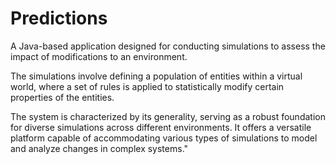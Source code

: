 # Predictions
A Java-based application designed for conducting simulations to assess the impact of modifications to an environment.  

The simulations involve defining a population of entities within a virtual world, where a set of rules is applied to statistically modify certain properties of the entities.

The system is characterized by its generality, serving as a robust foundation for diverse simulations across different environments. It offers a versatile platform capable of accommodating various types of simulations to model and analyze changes in complex systems."
